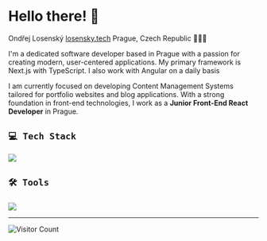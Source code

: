 
# Hello there! 👋 

Ondřej Losenský
[losensky.tech](https://losensky.tech)
Prague, Czech Republic 📍🇨🇿

I'm a dedicated software developer based in Prague with a passion for creating modern, user-centered applications. My primary framework is Next.js with TypeScript. I also work with Angular on a daily basis

I am currently focused on developing Content Management Systems tailored for portfolio websites and blog applications. With a strong foundation in front-end technologies, I work as a **Junior Front-End React Developer** in Prague.


##  `💻 Tech Stack`
  <div>
      <p>
        <a href="https://skillicons.dev">
          <img src="https://skillicons.dev/icons?i=ts,nextjs,html,css,react,tailwind,postgres,prisma,sqlite,angular,c#" />
        </a>
      </p>
  </div>

###

## `🛠 Tools`

###

<div>
      <p>
        <a href="https://skillicons.dev">
          <img src="https://skillicons.dev/icons?i=apple,windows,vscode,illustrator,figma,git,github,wordpress,devto" />
        </a>
      </p>
  </div>


--- 
![Visitor Count](https://profile-counter.glitch.me/{OndrejLosensky}/count.svg)

